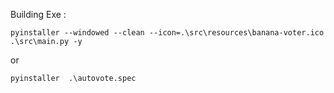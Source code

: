 Building Exe : 
```
pyinstaller --windowed --clean --icon=.\src\resources\banana-voter.ico .\src\main.py -y
```

or 
```
pyinstaller  .\autovote.spec
```